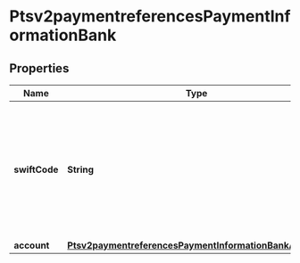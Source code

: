 
# Ptsv2paymentreferencesPaymentInformationBank

## Properties
Name | Type | Description | Notes
------------ | ------------- | ------------- | -------------
**swiftCode** | **String** | Bank&#39;s SWIFT code. You can use this field only when scoring a direct debit transaction. Required only for crossborder transactions.  |  [optional]
**account** | [**Ptsv2paymentreferencesPaymentInformationBankAccount**](Ptsv2paymentreferencesPaymentInformationBankAccount.md) |  |  [optional]



